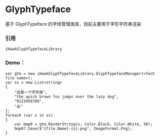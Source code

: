 # GlyphTypeface
基于 GlyphTypeface 的字体管理类库，目前主要用于字形字符串渲染

### 引用

`iHawkGlyphTypefaceLibrary`

### Demo：

    var gtm = new iHawkGlyphTypefaceLibrary.GlyphTypefaceManager(<font file name>);
	var ss = new List<string>
    {
    	"这是一个字符串",
		"the quick brown fox jumps over the lazy dog",
		"0123456789",
		"永"
	};
	foreach (var s in ss)
	{
		var bmp0 = gtm.RenderString(s, Color.Black, Color.White, 50);
		bmp0?.Save($"{file.Name}-{s}.png", ImageFormat.Png);
	}
	
